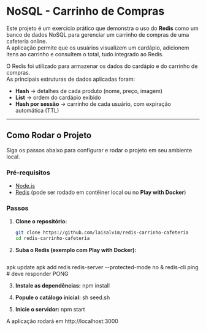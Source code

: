 # NoSQL - Carrinho de Compras

Este projeto é um exercício prático que demonstra o uso do **Redis** como um banco
de dados NoSQL para gerenciar um carrinho de compras de uma cafeteria online.  
A aplicação permite que os usuários visualizem um cardápio, adicionem itens ao
carrinho e consultem o total, tudo integrado ao Redis.

O Redis foi utilizado para armazenar os dados do cardápio e do carrinho de compras.  
As principais estruturas de dados aplicadas foram:
- **Hash** → detalhes de cada produto (nome, preço, imagem)  
- **List** → ordem do cardápio exibido  
- **Hash por sessão** → carrinho de cada usuário, com expiração automática (TTL)  

---

## Como Rodar o Projeto

Siga os passos abaixo para configurar e rodar o projeto em seu ambiente local.

### Pré-requisitos

- [Node.js](https://nodejs.org/)
- [Redis](https://redis.io/) (pode ser rodado em contêiner local ou no **Play with Docker**)

### Passos

1. **Clone o repositório:**
   ```bash
   git clone https://github.com/laisalvim/redis-carrinho-cafeteria
   cd redis-carrinho-cafeteria

2. **Suba o Redis (exemplo com Play with Docker):**
   ```bash
  apk update
  apk add redis
  redis-server --protected-mode no &
  redis-cli ping   # deve responder PONG

3. **Instale as dependências:**
npm install

4. **Popule o catálogo inicial:**
sh seed.sh

5. **Inicie o servidor:**
npm start

A aplicação rodará em http://localhost:3000
